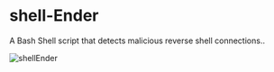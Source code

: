 # shell-Ender
A Bash Shell script that detects malicious reverse shell connections..

![shellEnder](https://user-images.githubusercontent.com/58376175/138590536-9148fdc9-5f89-4ed9-8085-fdfd4dae3832.PNG)
